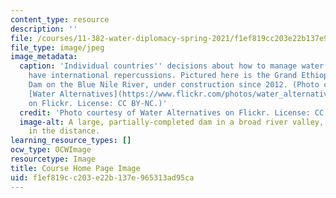 ```yaml
---
content_type: resource
description: ''
file: /courses/11-382-water-diplomacy-spring-2021/f1ef819cc203e22b137e965313ad95ca_11-382s20.jpg
file_type: image/jpeg
image_metadata:
  caption: 'Individual countries'' decisions about how to manage water resources can
    have international repercussions. Pictured here is the Grand Ethiopian Renaissance
    Dam on the Blue Nile River, under construction since 2012. (Photo courtesy of
    [Water Alternatives](https://www.flickr.com/photos/water_alternatives/51267299702)
    on Flickr. License: CC BY-NC.)'
  credit: 'Photo courtesy of Water Alternatives on Flickr. License: CC BY-NC.'
  image-alt: A large, partially-completed dam in a broad river valley, with hills
    in the distance.
learning_resource_types: []
ocw_type: OCWImage
resourcetype: Image
title: Course Home Page Image
uid: f1ef819c-c203-e22b-137e-965313ad95ca
---
```

